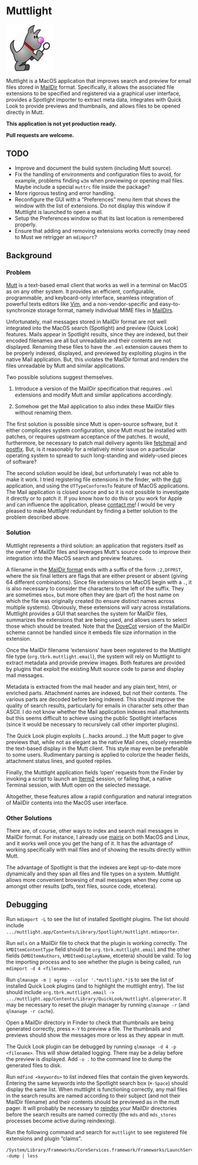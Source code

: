 Muttlight
=========

![Muttlight Logo](src/Assets.xcassets/AppIcon.appiconset/icon_128x128.png)

Muttlight is a MacOS application that improves search and preview for email 
files stored in [MailDir](http://cr.yp.to/proto/maildir.html) format.
Specifically, it allows the associated file extensions to be specified and 
registered via a graphical user interface, provides a Spotlight importer to 
extract meta data, integrates with Quick Look to provide previews and 
thumbnails, and allows files to be opened directly in Mutt.

**This application is not yet production ready.**

**Pull requests are welcome.**

## TODO

* Improve and document the build system (including Mutt source).
* Fix the handling of environments and configuration files to avoid, for 
  example, problems finding `w3m` when previewing or opening mail files.
  Maybe include a special `muttrc` file inside the package?
* More rigorous testing and error handling.
* Reconfigure the GUI with a “Preferences” menu item that shows the window 
  with the list of extensions. Do not display this window if Muttlight is 
  launched to open a mail.
* Setup the Preferences window so that its last location is remembered 
  properly.
* Ensure that adding and removing extensions works correctly (may need to 
  Must we retrigger an `mdimport`?

Background
----------

### Problem

[Mutt](http://www.mutt.org) is a text-based email client that works as well 
in a terminal on MacOS as on any other system. It provides an efficient, 
configurable, programmable, and keyboard-only interface, seamless 
integration of powerful texts editors like [Vim](http://www.vim.org), and a 
non-vendor-specific and easy-to-synchronize storage format, namely 
individual MIME files in [MailDirs](https://en.wikipedia.org/wiki/Maildir).

Unfortunately, mail messages stored in MailDir format are not well 
integrated into the MacOS search (Spotlight) and preview (Quick Look) 
features. Mails appear in Spotlight results, since they are indexed, but 
their encoded filenames are all but unreadable and their contents are not 
displayed. Renaming these files to have the `.eml` extension causes them to 
be properly indexed, displayed, and previewed by exploiting plugins in the 
native Mail application. But, this violates the MailDir format and renders 
the files unreadable by Mutt and similar applications.

Two possible solutions suggest themselves.

1. Introduce a version of the MailDir specification that requires `.eml` 
   extensions and modify Mutt and similar applications accordingly.

2. Somehow get the Mail application to also index these MailDir files 
   without renaming them.

The first solution is possible since Mutt is open-source software, but it 
either complicates system configuration, since Mutt must be installed with 
patches, or requires upstream acceptance of the patches. It would, 
furthermore, be necessary to patch mail delivery agents like 
[fetchmail](http://www.fetchmail.info) and 
[postfix](http://www.postfix.org). But, is it reasonably for a relatively 
minor issue on a particular operating system to spread to such long-standing 
and widely-used pieces of software?

The second solution would be ideal, but unfortunately I was not able to make 
it work. I tried registering file extensions in the finder, with the 
[duti](http://duti.org) application, and using the `UTTypeConformsTo` 
feature of MacOS applications. The Mail application is closed source and so 
it is not possible to investigate it directly or to patch it. If you know 
how to do this or you work for Apple and can influence the application, 
please [contact me](mailto://tim@tbrk.org)! I would be very pleased to make 
Muttlight redundant by finding a better solution to the problem described 
above.

### Solution

Muttlight represents a third solution: an application that registers itself 
as the owner of MailDir files and leverages Mutt's source code to improve 
their integration into the MacOS search and preview features.

A filename in the [MailDir format](https://cr.yp.to/proto/maildir.html) ends
with a suffix of the form `:2,DFPRST`, where the six final letters are flags 
that are either present or absent (giving 64 different combinations). Since 
file extensions on MacOS begin with a `.`, it is also necessary to consider 
the characters to the left of the suffix. They are sometimes `mbox`, but 
more often they are (part of) the host name on which the file was originally 
created (to ensure distinct names across multiple systems). Obviously, these 
extensions will vary across installations. Muttlight provides a GUI that 
searches the system for MailDir files, summarizes the extensions that are 
being used, and allows users to select those which should be treated. Note 
that the [DoveCot](https://wiki2.dovecot.org/MailboxFormat/Maildir) version 
of the MailDir scheme cannot be handled since it embeds file size 
information in the extension.

Once the MailDir filename ‘extensions’ have been registered to the Muttlight 
file type (`org.tbrk.muttlight.email`), the system will rely on Muttlight to 
extract metadata and provide preview images. Both features are provided by 
plugins that exploit the existing Mutt source code to parse and display mail 
messages.

Metadata is extracted from the mail header and any plain text, html, or 
enriched parts. Attachment names are indexed, but not their contents.
The various parts are decoded before being indexed. This should improve the 
quality of search results, particularly for emails in character sets other 
than ASCII. I do not know whether the Mail application indexes mail 
attachments but this seems difficult to achieve using the public Spotlight 
interfaces (since it would be necessary to recursively call other importer 
plugins).

The Quick Look plugin exploits (...hacks around...) the Mutt pager to give 
previews that, while not as elegant as the native Mail ones, closely 
resemble the text-based display in the Mutt client. This style may even be 
preferable to some users. Rudimentary parsing is applied to colorize the 
header fields, attachment status lines, and quoted replies.

Finally, the Muttlight application fields ‘open’ requests from the Finder by 
invoking a script to launch an [Iterm2](https://www.iterm2.com) session, or 
failing that, a native Terminal session, with Mutt open on the selected 
message.

Altogether, these features allow a rapid configuration and natural 
integration of MailDir contents into the MacOS user interface.

### Other Solutions

There are, of course, other ways to index and search mail messages in 
MailDir format. For instance, I already use 
[mairix](http://www.rpcurnow.force9.co.uk/mairix/) on both MacOS and Linux, 
and it works well once you get the hang of it. It has the advantage of 
working specifically with mail files and of showing the results directly 
within Mutt.

The advantage of Spotlight is that the indexes are kept up-to-date more 
dynamically and they span all files and file types on a system. Muttlight 
allows more convenient browsing of mail messages when they come up amongst 
other results (pdfs, text files, source code, etcetera).

Debugging
---------

Run `mdimport -L` to see the list of installed Spotlight plugins.
The list should include 
`.../muttlight.app/Contents/Library/Spotlight/muttlight.mdimporter`.

Run `mdls` on a MailDir file to check that the plugin is working correctly.
The `kMDItemContentType` field should be `org.tbrk.muttlight.email` and the 
other fields (`kMDItemAuthors`, `kMDItemDisplayName`, etcetera) should be 
valid. To log the importing process and to see whether the plugin is being 
called, run `mdimport -d 4 <filename>`.

Run `qlmanage -m | egrep --color '.*muttlight.*|$` to see the list of 
installed Quick Look plugins (and to highlight the muttlight entry).
The list should include
`org.tbrk.muttlight.email -> .../muttlight.app/Contents/Library/QuickLook/muttlight.qlgenerator`.
It may be necessary to reset the plugin manager by running `qlmanage -r` 
(and `qlmanage -r cache`).

Open a MailDir directory in Finder to check that thumbnails are being 
generated correctly, press `⌘-Y` to preview a file. The thumbnails and 
previews should show the messages more or less as they appear in mutt.

The Quick Look plugin can be debugged by running
`qlmanage -d 4 -p <filename>`. This will show detailed logging. There may be 
a delay before the preview is displayed. Add `-o .` to the command line to 
dump the generated files to disk.

Run `mdfind <keywords>` to list indexed files that contain the given 
keywords. Entering the same keywords into the Spotlight search box 
(`⌘-Space`) should display the same list. When muttlight is functioning 
correctly, any mail files in the search results are named according to their 
subject (and not their MailDir filename) and their contents should be 
previewed as in the mutt pager. It will probably be necessary to 
[reindex](https://support.apple.com/en-us/HT201716) your MailDir directories 
before the search results are named correctly (the `mds` and `mds_stores` 
processes become active during reindexing).

Run the following command and search for `muttlight` to see registered file 
extensions and plugin “claims”.

```
/System/Library/Frameworks/CoreServices.framework/Frameworks/LaunchServices.framework/Versions/A/Support/lsregister -dump | less
```

